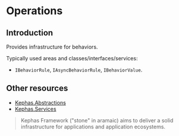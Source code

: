 ﻿# Operations

## Introduction
Provides infrastructure for behaviors.

Typically used areas and classes/interfaces/services:
* ``IBehaviorRule``, ``IAsyncBehaviorRule``, ``IBehaviorValue``.

## Other resources

* [Kephas.Abstractions](https://www.nuget.org/packages/Kephas.Abstractions)
* [Kephas.Services](https://www.nuget.org/packages/Kephas.Services)

> Kephas Framework ("stone" in aramaic) aims to deliver a solid infrastructure for applications and application ecosystems.
